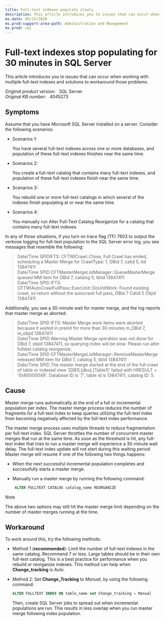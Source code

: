 ```yaml
---
title: Full-text indexes populate slowly
description: This article introduces you to issues that can occur when working with multiple full-text indexes and solutions to workaround those problems.
ms.date: 09/25/2020
ms.prod-support-area-path: Administration and Management
ms.prod: sql
---
```

# Full-text indexes stop populating for 30 minutes in SQL Server

This article introduces you to issues that can occur when working with multiple full-text indexes and solutions to workaround those problems.

_Original product version:_ &nbsp; SQL Server  
_Original KB number:_ &nbsp; 4045273

## Symptoms

Assume that you have Microsoft SQL Server installed on a server. Consider the following scenarios:  

- Scenarios 1:

    You have several full-text indexes across one or more databases, and population of these full-text indexes finishes near the same time.
- Scenarios 2:

    You create a full-text catalog that contains many full-text indexes, and population of these full-text indexes finish near the same time.
- Scenarios 3:

    You rebuild one or more full-text catalogs in which several of the indexes finish populating at or near the same time.
- Scenarios 4:

    You manually run Alter Full-Text Catalog Reorganize for a catalog that contains many full-text indexes.

In any of those situations, if you turn on trace flag (TF) 7603 to output the verbose logging for full-text population to the SQL Server error log, you see messages that resemble the following:

> Date/Time SPIDIFTS: CFTWICrawl::Close, Full Crawl has ended, scheduling a Master Merge for CrawlType: 1, DBid 7, catid 5, tid 13847411  
 Date/Time SPID CFTMasterMergeListManager::QueueMasterMerge queued MM item for DBid 7, catalog 5, tblid 13847411  
 Date/Time SPID IFTS: CFTWIAutoCrawlFullPass::ExecUnit::DoUnitWork: Found existing crawl, so return without the autocrawl full pass, DBid 7 Catid 5 Objid 13847411

Additionally, you see a 30-minute wait for master merge, and the log reports that master merge as aborted:

> Date/Time SPID IFTS: Master Merge work items were aborted because it waited in preinit for more than 30 minutes m_DBid 7, m_objid 13847411  
 Date/Time SPID Warning Master Merge operation was not done for DBid 7, objid 13847411, so querying index will be slow. Please run alter fulltext catalog reorganize.  
 Date/Time SPID CFTMasterMergeListManager::RemoveMasterMerge released MM item for DBid 7, catalog 5, tblid 13847411  
 Date/Time SPID The master merge started at the end of the full crawl of table or indexed view '[DB1].[dbo].[Table1]' failed with HRESULT = '0x80000049'. Database ID is '7', table id is 13847411, catalog ID: 5.

## Cause

Master merge runs automatically at the end of a full or incremental population per index. The master merge process reduces the number of fragments for a full-text index to keep queries utilizing the full-text index from becoming negatively affected by the full-text index performance.

The master merge process uses multiple threads to reduce fragmentation per full-text index. SQL Server throttles the number of concurrent master merges that run at the same time. As soon as the threshold is hit, any full-text index that tries to run a master merge will experience a 30-minute wait delay. The full-text index update will not start during this waiting period. Master merge will resume if one of the following two things happens:

- When the next successful incremental population completes and successfully starts a master merge.
- Manually run a master merge by running the following command:

    ```sql
     ALTER FULLTEXT CATALOG catalog_name REORGANIZE
    ```

> [!NOTE]
> The above two options may still hit the master merge limit depending on the number of master merges running at the time.

## Workaround

To work around this, try the following methods:

- Method 1 (**recommended**): Limit the number of full-text indexes in the same catalog. Recommend 7 or less. Large tables should be in their own full-text catalog. This is a best practice for performance when you rebuild or reorganize indexes. This method can help when **Change_tracking** is *Auto*.

- Method 2: Set **Change_Tracking** to *Manual*, by using the following command:

    ```sql
    ALTER FULLTEXT INDEX ON table_name set Change_tracking = Manual
    ```  

    Then, create SQL Server jobs to spread out when incremental populations are run. This results in less overlap when you run master merge following index population.
